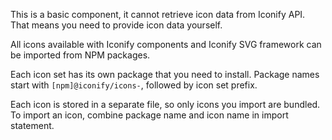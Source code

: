 This is a basic component, it cannot retrieve icon data from Iconify API. That means you need to provide icon data yourself.

All icons available with Iconify components and Iconify SVG framework can be imported from NPM packages.

Each icon set has its own package that you need to install. Package names start with `[npm]@iconify/icons-`, followed by icon set prefix.

Each icon is stored in a separate file, so only icons you import are bundled. To import an icon, combine package name and icon name in import statement.
